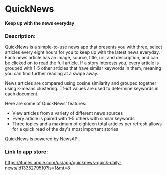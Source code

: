 # QuickNews
#### Keep up with the news everyday

### Description: 
QuickNews is a simple-to-use news app that presents you with three, select articles every eight hours for you to keep up with the latest news everyday. Each news article has an image, source, title, url, and description, and can be clicked on to read the full article. If a story interests you, every article is grouped with 1-5 other articles that have similar keywords in them, meaning you can find further reading at a swipe away. 

News articles are compared using cosine similarity and grouped together using k-means clustering. Tf-idf values are used to determine keywords in each document. 

Here are some of QuickNews' features: 

* View articles from a variety of different news sources  
* Every article is paired with 1-5 others with similar keywords  
* Three topics and a maximum of eighteen total articles per refresh allows for a quick read of the day's most important stories  


QuickNews is powered by NewsAPI.

### Link to app store: 
https://itunes.apple.com/us/app/quicknews-quick-daily-news/id1335279510?ls=1&mt=8
